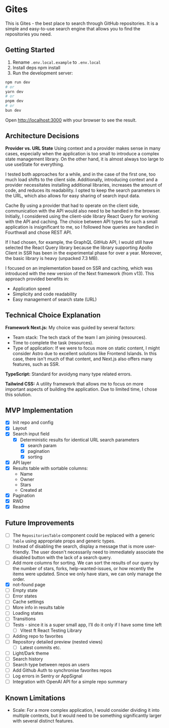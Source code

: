 # Gites

This is Gites - the best place to search through GitHub repositories. It is a simple and easy-to-use search engine that allows you to find the repositories you need.

## Getting Started

1. Rename `.env.local.example` to `.env.local`
2. Install deps npm install
3. Run the development server:

```bash
npm run dev
# or
yarn dev
# or
pnpm dev
# or
bun dev
```

Open [http://localhost:3000](http://localhost:3000) with your browser to see the result.

## Architecture Decisions

**Provider vs. URL State**
Using context and a provider makes sense in many cases, especially when the application is too small to introduce a complex state management library. On the other hand, it is almost always too large to use useState for everything.

I tested both approaches for a while, and in the case of the first one, too much load shifts to the client side. Additionally, introducing context and a provider necessitates installing additional libraries, increases the amount of code, and reduces its readability. I opted to keep the search parameters in the URL, which also allows for easy sharing of search input data.

Cache
By using a provider that had to operate on the client side, communication with the API would also need to be handled in the browser. Initially, I considered using the client-side library React Query for working with the API and caching. The choice between API types for such a small application is insignificant to me, so I followed how queries are handled in Fourthwall and chose REST API.

If I had chosen, for example, the GraphQL GitHub API, I would still have selected the React Query library because the library supporting Apollo Client in SSR has been in the experimental phase for over a year. Moreover, the basic library is heavy (unpacked 7.3 MB).

I focused on an implementation based on SSR and caching, which was introduced with the new version of the Next framework (from v13). This approach provided benefits in:

- Application speed
- Simplicity and code readability
- Easy management of search state (URL)

## Technical Choice Explanation

**Framework Next.js:** My choice was guided by several factors:

- Team stack: The tech stack of the team I am joining (resources).
- Time to complete the task (resources).
- Type of application: If we were to focus more on static content, I might consider Astro due to excellent solutions like Frontend Islands. In this case, there isn't much of that content, and Next.js also offers many features, such as SSR.

**TypeScript:** Standard for avoidyng many type related errors.

**Tailwind CSS:** A utility framework that allows me to focus on more important aspects of building the application. Due to limited time, I chose this solution.

## MVP Implementation

- [x] Init repo and config
- [x] Layout
- [x] Search input field
  - [x] Deterministic results for identical URL search parameters
    - [x] search param
    - [x] pagination
    - [x] sorting
- [x] API layer
- [x] Results table with sortable columns:
  - Name
  - Owner
  - Stars
  - Created at
- [x] Pagination
- [x] RWD
- [x] Readme

## Future Improvements

- [ ] The `RepositoriesTable` component could be replaced with a generic `Table` using appropriate props and generic types.
- [ ] Instead of disabling the search, display a message that is more user-friendly. The user doesn't necessarily need to immediately associate the disabled button with the lack of a search query.
- [ ] Add more columns for sorting. We can sort the results of our query by the number of stars, forks, help-wanted-issues, or how recently the items were updated. Since we only have stars, we can only manage the order.
- [x] not-found page
- [ ] Empty state
- [ ] Error states
- [ ] Cache settings
- [ ] More info in results table
- [ ] Loading states
- [ ] Transitions
- [ ] Tests - since it is a super small app, I’ll do it only if I have some time left
  - [ ] Vitest ft React Testing Library
- [ ] Adding repo to favorites
- [ ] Repository detailed preview (nested views)
  - [ ] Latest commits etc.
- [ ] Light/Dark theme
- [ ] Search history
- [ ] Search type between repos an users
- [ ] Add Github Auth to synchronise favorites repos
- [ ] Log errors in Sentry or AppSignal
- [ ] Integration with OpenAI API for a simple repo summary

## Known Limitations

- Scale: For a more complex application, I would consider dividing it into multiple contexts, but it would need to be something significantly larger with several distinct features.
